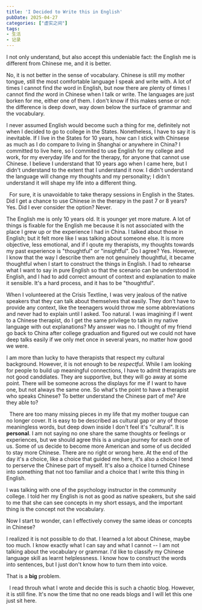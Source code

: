 ```yaml
---
title: 'I Decided to Write this in English'
pubDate: 2025-04-27 
categories: ["虚实之间"]
tags:
- 生活
- 记录
---
```


I not only understand, but also accept this undeniable fact: the English me is different from Chinese me, and it is better.


No, it is not better in the sense of vocabulary. Chinese is still my mother tongue, still the most comfortable language I speak and write with. A lot of times I cannot find *the* word in English, but now there are plenty of times I cannot find *the* word in Chinese when I talk or write. The languages are just borken for me, either one of them. I don't know if this makes sense or not: the difference is deep down, way down below the surface of grammar and the vocabulary. 

I never assumed English would become such a thing for me, definitely not when I decided to go to college in the States. Nonetheless, I have to say it is inevitable. If I live in the States for 10 years, how can I stick with Chinsese as much as I do compare to living in Shanghai or anywhere in China? I committed to live here, so I commited to use English for my college and work, for my everyday life and for the therapy, for anyone that cannot use Chinese. I believe I understand that 10 years ago when I came here, but I didn't understand to the extent that I understand it now. I didn't understand the language will change my thoughts and my personality; I didn't understand it will shape my life into a different thing.

&nbsp;
For sure, it is unavoidable to take therapy sessions in English in the States. Did I get a chance to use Chinese in the therapy in the past 7 or 8 years? Yes. Did I ever consider the option? Never. 

The English me is only 10 years old. It is younger yet more mature. A lot of things is fixable for the English me because it is not associated with the place I grew up or the experience I had in China. I talked about those in English; but it felt more like I was talking about someone else. It is more objective, less emotional, and if I qoute my therapists, my thoughts towards my past experience is "thoughtful" or "insightful". Do I agree? Yes. However, I know that the way I describe them are not genuinely thoughtful, it became thoughtful when I start to construct the things in English. I had to rehearse what I want to say in pure English so that the scenario can be understood in English, and I had to add correct amount of context and explanation to make it sensible. It's a hard process, and it has to be "thoughtful".

When I volunteered at the Crisis Textline, I was very jealous of the native speakers that they can talk about themselves that easily. They don't have to provide any context, like the teenagers would throw me some abbreviations and never had to explain until I asked. Too natural. I was imagining if I went to a Chinese therapist, do I get the same privilege to talk in my native language with out explanations? My answer was no. I thought of my friend go back to China after college graduation and figured out we could not have deep talks easily if we only met once in several years, no matter how good we were. 

I am more than lucky to have therapists that respect my cultural background. However, it is not enough to be *respectful*. While I am looking for people to build up meaningful connections, I have to admit therapists are not good canddiates. They are supportive, but they will go away at some point. There will be someone across the displays for me if I want to have one, but not always the same one. So what's the point to have a therapist who speaks Chinese? To better understand the Chinese part of me? Are they able to?

&nbsp;
There are too many missing pieces in my life that my mother tougue can no longer cover. It is easy to be described as cultural gap or any of those meaningless words, but deep down inside I don't feel it's "cultural". It is **personal**. I am not saying no one share the same thoughts or feelings or experiences, but we should agree this is a unqiue journey for each one of us. Some of us decide to become more American and some of us decided to stay more Chinese. There are no right or wrong here. At the end of the day it's a choice, like a choice that guided me here, it's also a choice I tend to perserve the Chinese part of myself. It's also a choice I turned Chinese into something that not too familiar and a choice that I write this thing in English. 

I was talking with one of the psychology instructor in the community college. I told her my English is not as good as native speakers, but she said to me that she can see concepts in my short essays, and the important thing is the concept not the vocabulary.

Now I start to wonder, can I effectively convey the same ideas or concepts in Chinese?  

I realized it is not possible to do that. I learned a lot about Chinese, maybe too much. I know exactly what I can say and what I cannot -- I am not talking about the vocabulary or grammar. I'd like to classify my Chinese language skill as learnt helplessness. I know how to construct the words into sentences, but I just don't know how to turn them into voice. 

That is a **big** problem.

&nbsp;
I read throuh what I wrote and decide this is such a chaotic blog. However, it is still fine. It's now the time that no one reads blogs and I will let this one just sit here. 

